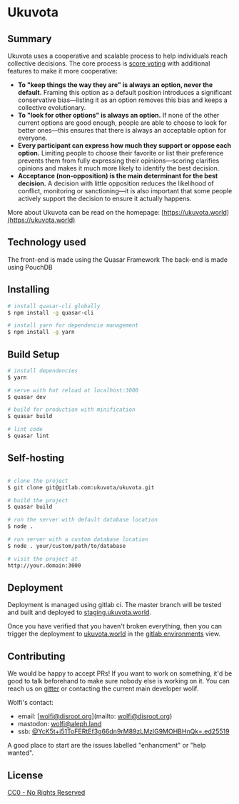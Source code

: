 # Ukuvota
## Summary
Ukuvota uses a cooperative and scalable process to help individuals reach collective decisions. The core process is [score voting](https://electology.org/score-voting) with additional features to make it more cooperative:
- **To "keep things the way they are" is always an option, never the default.** Framing this option as a default position introduces a significant conservative bias—listing it as an option removes this bias and keeps a collective evolutionary.
- **To "look for other options" is always an option.** If none of the other current options are good enough, people are able to choose to look for better ones—this ensures that there is always an acceptable option for everyone.
- **Every participant can express how much they support or oppose each option.** Limiting people to choose their favorite or list their preference prevents them from fully expressing their opinions—scoring clarifies opinions and makes it much more likely to identify the best decision.
- **Acceptance (non-opposition) is the main determinant for the best decision.** A decision with little opposition reduces the likelihood of conflict, monitoring or sanctioning—it is also important that some people actively support the decision to ensure it actually happens.

More about Ukuvota can be read on the homepage: [https://ukuvota.world](https://ukuvota.world)

## Technology used
The front-end is made using the Quasar Framework
The back-end is made using PouchDB

## Installing
``` bash
# install quasar-cli globally 
$ npm install -g quasar-cli

# install yarn for dependencie management
$ npm install -g yarn
```

## Build Setup

``` bash
# install dependencies
$ yarn

# serve with hot reload at localhost:3000
$ quasar dev

# build for production with minification
$ quasar build

# lint code
$ quasar lint
```

## Self-hosting

``` bash

# clone the project
$ git clone git@gitlab.com:ukuvota/ukuvota.git

# build the project
$ quasar build

# run the server with default database location
$ node .

# run server with a custom database location
$ node . your/custom/path/to/database

# visit the project at
http://your.domain:3000
```

## Deployment

Deployment is managed using gitlab ci. The master branch will be tested and built and deployed to [staging.ukuvota.world](https://staging.ukuvota.world).

Once you have verified that you haven't broken everything, then you can trigger the deployment to [ukuvota.world](https://ukuvota.world) in the [gitlab environments](https://gitlab.com/ukuvota/ukuvota/environments) view.

## Contributing
We would be happy to accept PRs! If you want to work on something, it'd be good to talk beforehand to make sure nobody else is working on it. You can reach us on [gitter](https://gitter.im/ukuvota/Lobby?utm_source=share-link&utm_medium=link&utm_campaign=share-link) or contacting the current main developer wolif.

Wolfi's contact:
 - email: [wolfi@disroot.org](mailto: wolfi@disroot.org)
 - mastodon: [wolfi@aleph.land](https://aleph.land/@wolfi)
 - ssb: [@YcK5t+i51ToFERtEf3g66dn9rM89zLMzlG9MOHBHnQk=.ed25519](@YcK5t+i51ToFERtEf3g66dn9rM89zLMzlG9MOHBHnQk=.ed25519)

A good place to start are the issues labelled "enhancment" or "help wanted".

## License
[CC0 - No Rights Reserved](LICENSE)
